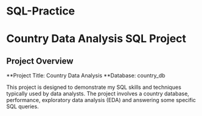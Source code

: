 # SQL-Practice
# Country Data Analysis SQL Project

## Project Overview
**Project Title: Country Data Analysis
**Database: country_db

This project is designed to demonstrate my SQL skills and techniques typically used by data analysts. The project involves 
a country database, performance, exploratory data analysis (EDA) and answering some specific SQL queries.

